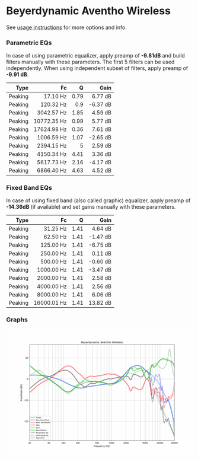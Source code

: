 # Beyerdynamic Aventho Wireless
See [usage instructions](https://github.com/jaakkopasanen/AutoEq#usage) for more options and info.

### Parametric EQs
In case of using parametric equalizer, apply preamp of **-9.81dB** and build filters manually
with these parameters. The first 5 filters can be used independently.
When using independent subset of filters, apply preamp of **-9.91 dB**.

| Type    | Fc          |    Q | Gain     |
|--------:|------------:|-----:|---------:|
| Peaking | 17.10 Hz    | 0.79 | 6.77 dB  |
| Peaking | 120.32 Hz   | 0.9  | -6.37 dB |
| Peaking | 3042.57 Hz  | 1.85 | 4.59 dB  |
| Peaking | 10772.35 Hz | 0.99 | 5.77 dB  |
| Peaking | 17624.98 Hz | 0.36 | 7.61 dB  |
| Peaking | 1006.59 Hz  | 1.07 | -2.65 dB |
| Peaking | 2394.15 Hz  | 5    | 2.59 dB  |
| Peaking | 4150.34 Hz  | 4.41 | 3.36 dB  |
| Peaking | 5617.73 Hz  | 2.16 | -4.17 dB |
| Peaking | 6866.40 Hz  | 4.63 | 4.52 dB  |

### Fixed Band EQs
In case of using fixed band (also called graphic) equalizer, apply preamp of **-14.36dB**
(if available) and set gains manually with these parameters.

| Type    | Fc          |    Q | Gain     |
|--------:|------------:|-----:|---------:|
| Peaking | 31.25 Hz    | 1.41 | 4.64 dB  |
| Peaking | 62.50 Hz    | 1.41 | -1.47 dB |
| Peaking | 125.00 Hz   | 1.41 | -6.75 dB |
| Peaking | 250.00 Hz   | 1.41 | 0.11 dB  |
| Peaking | 500.00 Hz   | 1.41 | -0.60 dB |
| Peaking | 1000.00 Hz  | 1.41 | -3.47 dB |
| Peaking | 2000.00 Hz  | 1.41 | 2.58 dB  |
| Peaking | 4000.00 Hz  | 1.41 | 2.56 dB  |
| Peaking | 8000.00 Hz  | 1.41 | 6.06 dB  |
| Peaking | 16000.01 Hz | 1.41 | 13.82 dB |

### Graphs
![](./Beyerdynamic%20Aventho%20Wireless.png)